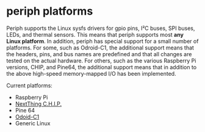 # periph platforms

Periph supports the Linux sysfs drivers for gpio pins, I²C buses, SPI buses, LEDs,
and thermal sensors. This means that periph supports most **any Linux platform**.
In addition, periph has special support for a small number of platforms.
For some, such as Odroid-C1, the additional support means that the headers, pins,
and bus names are predefined and that all changes are tested on the actual
hardware. For others, such as the various Raspberry Pi versions, CHIP, and
Pine64, the additional support means that in addition to the above high-speed
memory-mapped I/O has been implemented.

Current platforms:

- Raspberry Pi
- [NextThing C.H.I.P.](CHIP.md)
- Pine 64
- [Odoid-C1](ODROID-C1.md)
- Generic Linux

